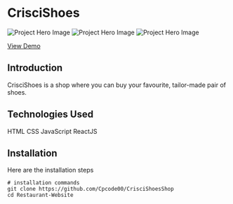 # CrisciShoes

![Project Hero Image](https://res.cloudinary.com/dej1xnb4b/image/upload/v1735578413/vkrk71elumbugszphilb.png)
![Project Hero Image](https://res.cloudinary.com/dej1xnb4b/image/upload/v1735578413/e6ugk2st5jolxsz6spbi.png)
![Project Hero Image](https://res.cloudinary.com/dej1xnb4b/image/upload/v1735578413/e7baxxkanvjgd0hew1gx.png)

[View Demo](https://crisci-shoes-shop-frontend.vercel.app/)

## Introduction

CrisciShoes is a shop where you can buy your favourite, tailor-made pair of shoes.

## Technologies Used

HTML
CSS
JavaScript
ReactJS

## Installation

Here are the installation steps

```shell
# installation commands
git clone https://github.com/Cpcode00/CrisciShoesShop
cd Restaurant-Website
